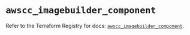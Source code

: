 # `awscc_imagebuilder_component`

Refer to the Terraform Registry for docs: [`awscc_imagebuilder_component`](https://registry.terraform.io/providers/hashicorp/awscc/0.70.0/docs/resources/imagebuilder_component).
